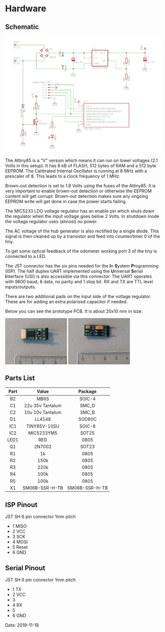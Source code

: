 # Hardware

## Schematic

![schematic](images/schematic.png)

The Attiny85 is a "V" version which means it can run on lower voltages (2.1 Volts in this setup). It has 8 kB of FLASH, 512 bytes of RAM and a 512 byte EEPROM. The Calibrated Internal Oscillator is running at 8 MHz with a prescaler of 8. This leads to a clock frequency of 1 MHz. 

Brown-out detection is set to 1.8 Volts using the fuses of the Attiny85. It is very important to enable brown-out detection or otherwise the EEPROM content will get corrupt. Brown-out detection makes sure any ongoing EEPROM write will get done in case the power starts failing. 

The MIC5233 LDO voltage regulator has an enable pin which shuts down the regulator when the input voltage goes below 2 Volts. In shutdown mode the voltage regulator uses (almost) no power.

The AC voltage of the hub generator is also rectified by a single diode. This signal is then cleaned up by a transistor and feed into counter/timer 0 of the tiny.

To get some optical feedback of the odometer working port 3 of the tiny is connected to a LED.

The JST connector has the six pins needed for the **I**n **S**ystem **P**rogramming (ISP). The half duplex UART implemented using the **U**niversal **S**erial **I**nterface (USI) is also accessible via this connector. The UART operates with 9600 baud, 8 data, no parity and 1 stop bit. RX and TX are TTL level inputs/outputs.

There are two additional pads on the input side of the voltage regulator. These are for adding an extra polarised capacitor if needed.

Below you can see the prototype PCB. It is about 20x10 mm in size:

<img src="images/pcb_top.jpeg" width="200">
<img src="images/pcb_bottom.jpeg" width="200">

## Parts List

|Part    |Value             | Package        |
|:------:|:----------------:|:--------------:|
|B2      | MB6S             | SOIC-4         |
|C1      | 22u 35v Tantalum | SMC_D          |
|C2      | 10u 10v Tantalum | SMC_B          |
|D1      | LL4148           | SOD80C         |
|IC1     | TINY85V-10SU     | SOIC-8         |
|IC2     | MIC5233YM5       | SOT25          |
|LED1    | RED              | 0805           |
|Q1      | 2N7002           | SOT23          |
|R1      | 1k               | 0805           |
|R2      | 150k             | 0805           |
|R3      | 220k             | 0805           |
|R4      | 100k             | 0805           |
|R5      | 100k             | 0805           |
|X1      | SM06B-SSR-H-TB   | SM06B-SSR-H-TB |

## ISP Pinout

JST SH 6 pin connector 1mm pitch

* 1 MISO
* 2 VCC
* 3 SCK
* 4 MOSI
* 5 Reset
* 6 GND

## Serial Pinout

JST SH 6 pin connector 1mm pitch

* 1 TX
* 2 VCC
* 3 
* 4 RX
* 5 
* 6 GND

Date: 2019-11-18

